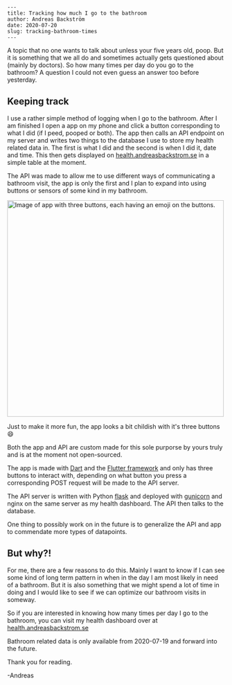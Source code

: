 ```
---
title: Tracking how much I go to the bathroom
author: Andreas Backström
date: 2020-07-20
slug: tracking-bathroom-times
---
```

A topic that no one wants to talk about unless your five years old, poop. But it is something that we all do and sometimes actually gets questioned about (mainly by doctors).
So how many times per day do you go to the bathroom? A question I could not even guess an answer too before yesterday. 



## Keeping track

I use a rather simple method of logging when I go to the bathroom. After I am finished I open a app on my phone and click a button corresponding to what I did (if I peed, pooped or both). The app then calls an API endpoint on my server and writes two things to the database I use to store my health related data in. The first is what I did and the second is when I did it, date and time. This then gets displayed on [health.andreasbackstrom.se](https://health.andreasbackstrom.se) in a simple table at the moment.

The API was made to allow me to use different ways of communicating a bathroom visit, the app is only the first and I plan to expand into using buttons or sensors of some kind in my bathroom.

<img src="/images/posts/tracking-bathroom-times-01.png" alt="Image of app with three buttons, each having an emoji on the buttons." width=500/>

Just to make it more fun, the app looks a bit childish with it's three buttons 😄 



Both the app and API are custom made for this sole purporse by yours truly and is at the moment not open-sourced. 

The app is made with [Dart](https://dart.dev/) and the [Flutter framework](https://flutter.dev/) and only has three buttons to interact with, depending on what button you press a corresponding POST request will be made to the API server. 

The API server is written with Python [flask](https://flask.palletsprojects.com/en/1.1.x/) and deployed with [gunicorn](https://gunicorn.org/) and nginx on the same server as my health dashboard. The API then talks to the database.



One thing to possibly work on in the future is to generalize the API and app to commendate more types of datapoints.



## But why?!

For me, there are a few reasons to do this. Mainly I want to know if I can see some kind of long term pattern in when in the day I am most likely in need of a bathroom. But it is also something that we might spend a lot of time in doing and I would like to see if we can optimize our bathroom visits in someway.



So if you are interested in knowing how many times per day I go to the bathroom, you can visit my health dashboard over at [health.andreasbackstrom.se](https://health.andreasbackstrom.se)

Bathroom related data is only available from 2020-07-19 and forward into the future.



Thank you for reading.

-Andreas